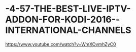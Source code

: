 # -4-57-THE-BEST-LIVE-IPTV-ADDON-FOR-KODI-2016--INTERNATIONAL-CHANNELS
https://www.youtube.com/watch?v=WmXOvmhZyC0
